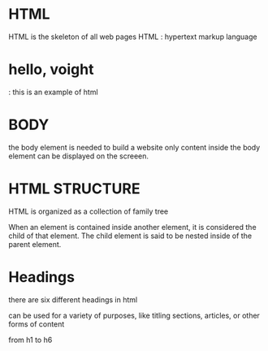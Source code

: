 # HTML
HTML  is the skeleton of all web pages
HTML : hypertext markup language 
<h1>hello, voight</h1> : this is an example of html

# BODY
the body element is needed to build a website
only content inside the body element can be displayed on the screeen. 
<body></body>

# HTML STRUCTURE
HTML is organized as a collection of family tree

When an element is contained inside another element, it is considered the child of that element. The child element is said to be nested inside of the parent element.

# Headings 
there are six different headings in html

can be used for a variety of purposes, like titling sections, articles, or other forms of content

from h1 to h6 

